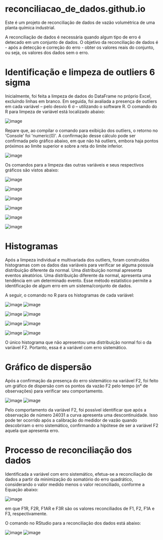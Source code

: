 # reconciliacao_de_dados.github.io
Este é um projeto de reconciliação de dados de vazão volumétrica de uma planta química industrial. 

A reconciliação de dados é necessária quando algum tipo de erro é detecado em um conjunto de dados. O objetivo da reconciliação de dados é - após a detecção e correção do erro - obter os valores reais do conjunto, ou seja, os valores dos dados sem o erro.

# Identificação e limpeza de outliers 6 sigma

Inicialmente, foi feita a limpeza de dados do DataFrame no próprio Excel, excluindo linhas em branco. Em seguida, foi avaliada a presença de outliers em cada variável – pelo desvio 6 σ – utilizando o software R. O comando do R para limpeza de variável está localizado abaixo: 

![image](https://user-images.githubusercontent.com/81119854/124486313-d8a3cd80-dd83-11eb-85bb-8214c190f29d.png)

Repare que, ao compilar o comando para exibição dos outliers, o retorno no 'Console' foi 'numeric(0)'. A confirmação desse cálculo pode ser confirmada pelo gráfico abaixo, em que não há outliers, embora haja pontos próximos ao limite superior e sobre a reta do limite inferior.

![image](https://user-images.githubusercontent.com/81119854/124486764-4d770780-dd84-11eb-94bf-3242c54af358.png)

Os comandos para a limpeza das outras variáveis e seus respectivos gráficos são vistos abaixo: 

![image](https://user-images.githubusercontent.com/81119854/124487364-fcb3de80-dd84-11eb-9e14-be1d40e468b0.png)

![image](https://user-images.githubusercontent.com/81119854/124487420-148b6280-dd85-11eb-8ab7-0203ae3f2c8a.png)

![image](https://user-images.githubusercontent.com/81119854/124487710-6d5afb00-dd85-11eb-94ea-2bcab61285fc.png)

![image](https://user-images.githubusercontent.com/81119854/124487591-4ac8e200-dd85-11eb-9d14-0d77d9ca8554.png)

![image](https://user-images.githubusercontent.com/81119854/124487845-8fed1400-dd85-11eb-93a1-103ce7ef4a50.png)

![image](https://user-images.githubusercontent.com/81119854/124487984-b57a1d80-dd85-11eb-84c6-da3f9d6b45f1.png)

# Histogramas

Após a limpeza individual e multivariada dos outliers, foram construídos histogramas com os dados das variáveis para verificar se alguma possuía distribuição diferente da normal. Uma distribuição normal apresenta eventos aleatórios. Uma distribuição diferente da normal, apresenta uma tendência em um determinado evento. Esse método estatístico permite a identificação de algum erro em um sistema/conjunto de dados.

A seguir, o comando no R para os histogramas de cada variável: 

![image](https://user-images.githubusercontent.com/81119854/124498171-4ce56d80-dd92-11eb-990f-6971ec6fb3d9.png)
![image](https://user-images.githubusercontent.com/81119854/124498228-62f32e00-dd92-11eb-9ce5-f10e3c82f4fc.png)

![image](https://user-images.githubusercontent.com/81119854/124498322-861ddd80-dd92-11eb-9b50-99b669301079.png)
![image](https://user-images.githubusercontent.com/81119854/124498375-9c2b9e00-dd92-11eb-8e36-e9a04604c8b2.png)

![image](https://user-images.githubusercontent.com/81119854/124498446-ba919980-dd92-11eb-9203-88b6f2d3111c.png)
![image](https://user-images.githubusercontent.com/81119854/124498491-ce3d0000-dd92-11eb-90d3-5143005947f2.png)

![image](https://user-images.githubusercontent.com/81119854/124498543-e876de00-dd92-11eb-8fea-143d5c74e718.png)
![image](https://user-images.githubusercontent.com/81119854/124498588-f9bfea80-dd92-11eb-8a2b-e235e8a47b2c.png)

O único histograma que não apresentou uma distribuição normal foi o da variável F2. Portanto, essa é a variável com erro sistemático. 

# Gráfico de dispersão

Após a confirmação da presença do erro sistemático na variável F2, foi feito um gráfico de dispersão com os pontos da vazão F2 pelo tempo (n° de observações) para verificar seu comportamento. 

![image](https://user-images.githubusercontent.com/81119854/124499096-d184bb80-dd93-11eb-9479-5eab0dd24ac0.png)
![image](https://user-images.githubusercontent.com/81119854/124499038-bca82800-dd93-11eb-9342-7ef8480797e5.png)

Pelo comportamento da variável F2, foi possível identificar que após a observação de número 24031 a curva apresenta uma descontinuidade. Isso pode ter ocorrido após a calibração do medidor de vazão quando descobriram o erro sistemático, confirmando a hipótese de ser a variável F2 aquela que apresenta erro. 

# Processo de reconciliação dos dados

Identificada a variável com erro sistemático, efetua-se a reconciliação de dados a partir da minimização do somatório do erro quadrático, considerando o valor medido menos o valor reconciliado, conforme a Equação abaixo: 

![image](https://user-images.githubusercontent.com/81119854/124499471-6f788600-dd94-11eb-81a6-1732774af428.png)

em que F1R, F2R, F1AR e F3R são os valores reconciliados de F1, F2, F1A e F3, respectivamente.

O comando no RStudio para a reconciliação dos dados está abaixo:

![image](https://user-images.githubusercontent.com/81119854/124499660-c716f180-dd94-11eb-9c1e-f84e1ea68e20.png)
![image](https://user-images.githubusercontent.com/81119854/124499722-df870c00-dd94-11eb-9e3f-b59159132eb4.png)

